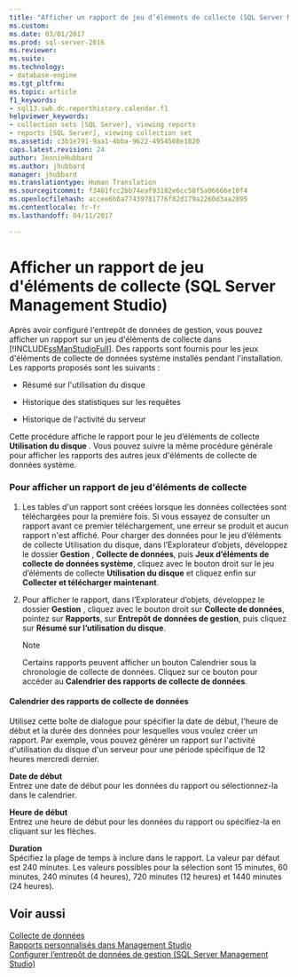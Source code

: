 ```yaml
---
title: "Afficher un rapport de jeu d’éléments de collecte (SQL Server Management Studio) | Microsoft Docs"
ms.custom: 
ms.date: 03/01/2017
ms.prod: sql-server-2016
ms.reviewer: 
ms.suite: 
ms.technology:
- database-engine
ms.tgt_pltfrm: 
ms.topic: article
f1_keywords:
- sql13.swb.dc.reporthistory.calendar.f1
helpviewer_keywords:
- collection sets [SQL Server], viewing reports
- reports [SQL Server], viewing collection set
ms.assetid: c3b1e791-9aa1-4bba-9622-4954568e1820
caps.latest.revision: 24
author: JennieHubbard
ms.author: jhubbard
manager: jhubbard
ms.translationtype: Human Translation
ms.sourcegitcommit: f3481fcc2bb74eaf93182e6cc58f5a06666e10f4
ms.openlocfilehash: accee6b8a77439781776f82d179a2260d3aa2895
ms.contentlocale: fr-fr
ms.lasthandoff: 04/11/2017

---
```

# <a name="view-a-collection-set-report-sql-server-management-studio"></a>Afficher un rapport de jeu d'éléments de collecte (SQL Server Management Studio)
  Après avoir configuré l'entrepôt de données de gestion, vous pouvez afficher un rapport sur un jeu d'éléments de collecte dans [!INCLUDE[ssManStudioFull](../../includes/ssmanstudiofull-md.md)]. Des rapports sont fournis pour les jeux d'éléments de collecte de données système installés pendant l'installation. Les rapports proposés sont les suivants :  
  
-   Résumé sur l'utilisation du disque  
  
-   Historique des statistiques sur les requêtes  
  
-   Historique de l'activité du serveur  
  
 Cette procédure affiche le rapport pour le jeu d’éléments de collecte **Utilisation du disque** . Vous pouvez suivre la même procédure générale pour afficher les rapports des autres jeux d'éléments de collecte de données système.  
  
### <a name="to-view-a-collection-set-report"></a>Pour afficher un rapport de jeu d'éléments de collecte  
  
1.  Les tables d'un rapport sont créées lorsque les données collectées sont téléchargées pour la première fois. Si vous essayez de consulter un rapport avant ce premier téléchargement, une erreur se produit et aucun rapport n'est affiché. Pour charger des données pour le jeu d’éléments de collecte Utilisation du disque, dans l’Explorateur d’objets, développez le dossier **Gestion** , **Collecte de données**, puis **Jeux d’éléments de collecte de données système**, cliquez avec le bouton droit sur le jeu d’éléments de collecte **Utilisation du disque** et cliquez enfin sur **Collecter et télécharger maintenant**.  
  
2.  Pour afficher le rapport, dans l’Explorateur d’objets, développez le dossier **Gestion** , cliquez avec le bouton droit sur **Collecte de données**, pointez sur **Rapports**, sur **Entrepôt de données de gestion**, puis cliquez sur **Résumé sur l’utilisation du disque**.  
  
    > [!NOTE]  
    >  Certains rapports peuvent afficher un bouton Calendrier sous la chronologie de collecte de données. Cliquez sur ce bouton pour accéder au **Calendrier des rapports de collecte de données**.  
  
#### <a name="data-collection-report-calendar"></a>Calendrier des rapports de collecte de données  
 Utilisez cette boîte de dialogue pour spécifier la date de début, l'heure de début et la durée des données pour lesquelles vous voulez créer un rapport. Par exemple, vous pouvez générer un rapport sur l'activité d'utilisation du disque d'un serveur pour une période spécifique de 12 heures mercredi dernier.  
  
 **Date de début**  
 Entrez une date de début pour les données du rapport ou sélectionnez-la dans le calendrier.  
  
 **Heure de début**  
 Entrez une heure de début pour les données du rapport ou spécifiez-la en cliquant sur les flèches.  
  
 **Duration**  
 Spécifiez la plage de temps à inclure dans le rapport. La valeur par défaut est 240 minutes. Les valeurs possibles pour la sélection sont 15 minutes, 60 minutes, 240 minutes (4 heures), 720 minutes (12 heures) et 1440 minutes (24 heures).  
  
## <a name="see-also"></a>Voir aussi  
 [Collecte de données](../../relational-databases/data-collection/data-collection.md)   
 [Rapports personnalisés dans Management Studio](http://msdn.microsoft.com/library/1ba3f758-f39b-4f5f-91ca-516cedc78979)   
 [Configurer l’entrepôt de données de gestion &#40;SQL Server Management Studio&#41;](../../relational-databases/data-collection/configure-the-management-data-warehouse-sql-server-management-studio.md)  
  
  
